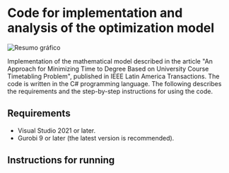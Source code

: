 # Code for implementation and analysis of the optimization model

![Resumo gráfico](https://user-images.githubusercontent.com/70773820/233487739-920a8885-f652-4093-9170-9c6d28adff5a.png)

Implementation of the mathematical model described in the article "An Approach for Minimizing Time to Degree Based on University Course Timetabling Problem", published in IEEE Latin America Transactions. The code is written in the C# programming language. The following describes the requirements and the step-by-step instructions for using the code.

## Requirements

* Visual Studio 2021 or later.
* Gurobi 9 or later (the latest version is recommended).

## Instructions for running
